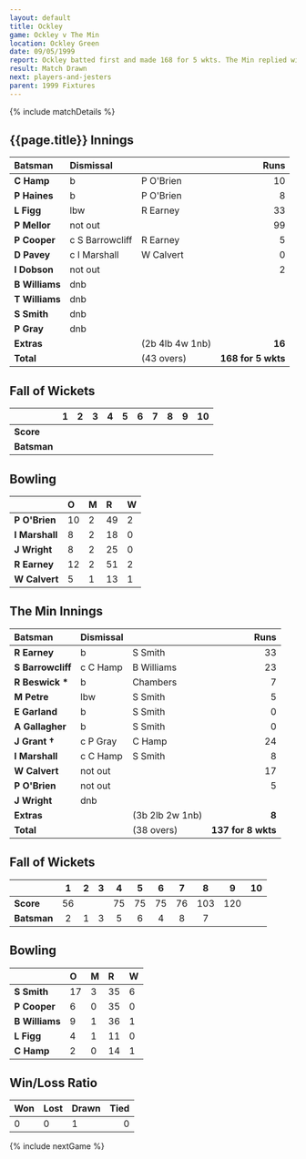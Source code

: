 ```yaml
---
layout: default
title: Ockley
game: Ockley v The Min
location: Ockley Green
date: 09/05/1999
report: Ockley batted first and made 168 for 5 wkts. The Min replied with 137 for 8 wkts
result: Match Drawn
next: players-and-jesters
parent: 1999 Fixtures
---
```


{% include matchDetails %}

## {{page.title}} Innings

| Batsman | Dismissal |  | Runs |
|:---|:---|---|---:|
| **C Hamp** | b | P O'Brien | 10 |
| **P Haines** | b | P O'Brien | 8 |
| **L Figg** | lbw | R Earney | 33 |
| **P Mellor** | not out |  | 99 |
| **P Cooper** | c S Barrowcliff | R Earney | 5 |
| **D Pavey** | c I Marshall | W Calvert | 0 |
| **I Dobson** | not out |  | 2 |
| **B Williams** | dnb |  |  |
| **T Williams** | dnb |  |  |
| **S Smith** | dnb |  |  |
| **P Gray** | dnb |  |  |
| **Extras** | | (2b 4lb 4w 1nb) | **16** |
| **Total** | | (43 overs) | **168 for 5 wkts** |

## Fall of Wickets

| | 1 | 2 | 3 | 4 | 5 | 6 | 7 | 8 | 9 | 10 |
|---|:---:|:---:|:---:|:---:|:---:|:---:|:---:|:---:|:---:|:---:|
| **Score** |  |  |  |  |  |  |  |  |  |  |
| **Batsman** |  |  |  |  |  |  |  |  |  |  |

## Bowling

| | O | M | R | W |
|---|:---|:---|:---|:---|
| **P O'Brien** | 10 | 2 | 49 | 2 |
| **I Marshall** | 8 | 2 | 18 | 0 |
| **J Wright** | 8 | 2 | 25 | 0 |
| **R Earney** | 12 | 2 | 51 | 2 |
| **W Calvert** | 5 | 1 | 13 | 1 |

## The Min Innings

| Batsman | Dismissal |  | Runs |
|:---|:---|---|---:|
| **R Earney** | b | S Smith | 33 |
| **S Barrowcliff** | c C Hamp | B Williams | 23 |
| **R Beswick &#42;** | b | Chambers | 7 |
| **M Petre** | lbw | S Smith | 5 |
| **E Garland** | b | S Smith | 0 |
| **A Gallagher** | b | S Smith | 0 |
| **J Grant &#8224;** | c P Gray | C Hamp | 24 |
| **I Marshall** | c C Hamp | S Smith | 8 |
| **W Calvert** | not out |  | 17 |
| **P O'Brien** | not out |  | 5 |
| **J Wright** | dnb |  |  |
| **Extras** | | (3b 2lb 2w 1nb) | **8** |
| **Total** | | (38 overs) | **137 for 8 wkts** |

## Fall of Wickets

| | 1 | 2 | 3 | 4 | 5 | 6 | 7 | 8 | 9 | 10 |
|---|:---:|:---:|:---:|:---:|:---:|:---:|:---:|:---:|:---:|:---:|
| **Score** | 56 |  |  | 75 | 75 | 75 | 76 | 103 | 120 |  |
| **Batsman** | 2 | 1 | 3 | 5 | 6 | 4 | 8 | 7 |  |  |

## Bowling

| | O | M | R | W |
|---|:---|:---|:---|:---|
| **S Smith** | 17 | 3 | 35 | 6 |
| **P Cooper** | 6 | 0 | 35 | 0 |
| **B Williams** | 9 | 1 | 36 | 1 |
| **L Figg** | 4 | 1 | 11 | 0 |
| **C Hamp** | 2 | 0 | 14 | 1 |

## Win/Loss Ratio

| Won | Lost | Drawn | Tied |
|:---|:---|:---|---:|
| 0 | 0 | 1 | 0 |

{% include nextGame %}